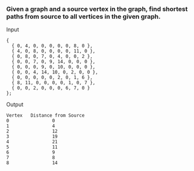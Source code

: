 ### Given a graph and a source vertex in the graph, find shortest paths from source to all vertices in the given graph.

Input

```
{ 
  { 0, 4, 0, 0, 0, 0, 0, 8, 0 }, 
  { 4, 0, 8, 0, 0, 0, 0, 11, 0 }, 
  { 0, 8, 0, 7, 0, 4, 0, 0, 2 }, 
  { 0, 0, 7, 0, 9, 14, 0, 0, 0 }, 
  { 0, 0, 0, 9, 0, 10, 0, 0, 0 }, 
  { 0, 0, 4, 14, 10, 0, 2, 0, 0 }, 
  { 0, 0, 0, 0, 0, 2, 0, 1, 6 }, 
  { 8, 11, 0, 0, 0, 0, 1, 0, 7 }, 
  { 0, 0, 2, 0, 0, 0, 6, 7, 0 } 
};
```

Output

```
Vertex   Distance from Source
0                0
1                4
2                12
3                19
4                21
5                11
6                9
7                8
8                14
```
